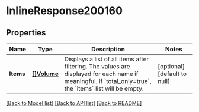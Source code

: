 # InlineResponse200160

## Properties
Name | Type | Description | Notes
------------ | ------------- | ------------- | -------------
**Items** | [**[]Volume**](Volume.md) | Displays a list of all items after filtering. The values are displayed for each name if meaningful. If &#x60;total_only&#x3D;true&#x60;, the &#x60;items&#x60; list will be empty. | [optional] [default to null]

[[Back to Model list]](../README.md#documentation-for-models) [[Back to API list]](../README.md#documentation-for-api-endpoints) [[Back to README]](../README.md)

